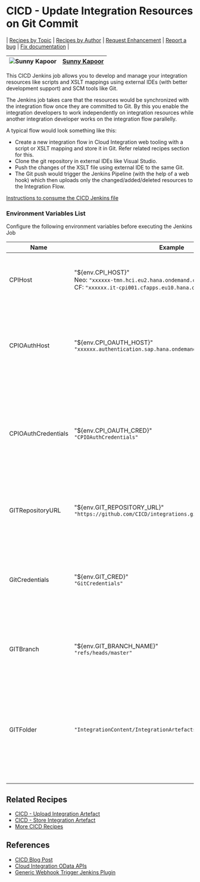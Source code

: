 # CICD - Update Integration Resources on Git Commit

\| [Recipes by Topic](../../readme.md ) \| [Recipes by Author](../../author.md ) \| [Request Enhancement](https://github.com/SAP/apibusinesshub-integration-recipes/issues/new?assignees=&labels=Recipe%20Fix,enhancement&template=recipe-request.md&title=Improve%20escaped-do-some-code-thing-%20 ) \| [Report a bug](https://github.com/SAP-samples/cloud-integration-flow/issues/new?assignees=&labels=Recipe%20Fix,bug&template=bug_report.md&title=Issue%20with%20escaped-do-some-code-thing-%20 ) \| [Fix documentation](https://github.com/SAP/apibusinesshub-integration-recipes/issues/new?assignees=&labels=Recipe%20Fix,documentation&template=bug_report.md&title=Docu%20fix%20escaped-do-some-code-thing-%20 ) \|

![Sunny Kapoor](https://github.com/simplykapoor.png?size=50 ) | [Sunny Kapoor](https://github.com/simplykapoor) |
----|----|

This CICD Jenkins job allows you to develop and manage your integration resources like scripts and XSLT mappings using external IDEs (with better development support) and SCM tools like Git.

The Jenkins job takes care that the resources would be synchronized with the integration flow once they are committed to Git. By this you enable the integration developers to work independently on integration resources while another integration developer works on the integration flow parallelly.

 A typical flow would look something like this:

 * Create a new integration flow in Cloud Integration web tooling with a script or XSLT mapping and store it in Git. Refer related recipes section for this.
 * Clone the git repository in external IDEs like Visual Studio.
 * Push the changes of the XSLT file using external IDE to the same Git.
 * The Git push would trigger the Jenkins Pipeline (with the help of a web hook) which then uploads only the changed/added/deleted resources to the Integration Flow.

[Instructions to consume the CICD Jenkins file](../../instructions-to-consume-the-CICD-jenkins-file/readme.md)

### Environment Variables List
Configure the following environment variables before executing the Jenkins Job

Name|Example|Description
----|----|----
CPIHost| "${env.CPI_HOST}" <br/> Neo: ```"xxxxxx-tmn.hci.eu2.hana.ondemand.com"``` <br/>CF: ```"xxxxxx.it-cpi001.cfapps.eu10.hana.ondemand.com"```|The hostname (without HTTPS) of your Cloud Integration tenant |
CPIOAuthHost | "${env.CPI_OAUTH_HOST}" <br/>```"xxxxxx.authentication.sap.hana.ondemand.com"``` |The hostname (without HTTPS) of the OAuth token server of your Cloud Integration tenant |
CPIOAuthCredentials | "${env.CPI_OAUTH_CRED}" <br/> ```"CPIOAuthCredentials"``` |The alias of the OAuth credentials for the Cloud Integration tenant which is deployed on your build server (like Jenkins) |
GITRepositoryURL | "${env.GIT_REPOSITORY_URL}" <br/>```"https://github.com/CICD/integrations.git"```|The full URL of the source code repository without HTTPS |
GitCredentials | "${env.GIT_CRED}" <br/> ```"GitCredentials"``` |The alias of the source code repository credentials which is deployed on your build server (like Jenkins)|
GITBranch | "${env.GIT_BRANCH_NAME}" <br/> ```"refs/heads/master"``` |Specify the source code repository branch that you want to work with |
GITFolder | ```"IntegrationContent/IntegrationArtefacts/Flow_with_XSLT_mapping"``` |Specify the integration flow root folder name in your source code repository from where you like to read the intgration flow resources |

## Related Recipes
* [CICD - Upload Integration Artefact](../CICD-UploadIntegrationArtefact)
* [CICD - Store Integration Artefact](../CICD-StoreIntegrationArtefact)
* [More CICD Recipes](../../readme.md#cicd)

## References
* [CICD Blog Post](https://blogs.sap.com/2021/06/02/ci-cd-for-sap-integration-suite-here-you-go/)
* [Cloud Integration OData APIs](https://api.sap.com/package/CloudIntegrationAPI?section=Artifacts)
* [Generic Webhook Trigger Jenkins Plugin](https://github.com/jenkinsci/generic-webhook-trigger-plugin/)

